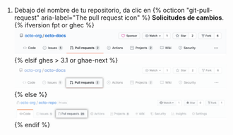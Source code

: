 1. Debajo del nombre de tu repositorio, da clic en
{% octicon "git-pull-request" aria-label="The pull request icon" %} **Solicitudes de cambios**.
    {% ifversion fpt or ghec %}
 ![Selección de la pestaña de propuestas y solicitudes de extracción](/assets/images/help/repository/repo-tabs-pull-requests.png)
    {% elsif ghes > 3.1 or ghae-next %}
    ![Selección de pestañas en una solicitud de cambios](/assets/images/enterprise/3.3/repository/repo-tabs-pull-requests.png){% else %}
 ![Issues tab](/assets/images/enterprise/3.1/help/repository/repo-tabs-pull-requests.png){% endif %}
